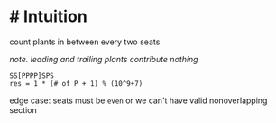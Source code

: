 # # Intuition

count plants in between every two seats

*note. leading and trailing plants contribute nothing*

```
SS[PPPP]SPS
res = 1 * (# of P + 1) % (10^9+7)
```

edge case: seats must be `even` or we can't have valid nonoverlapping section
